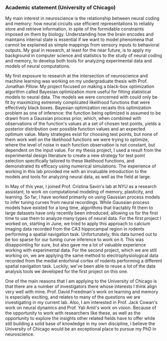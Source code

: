 ### Academic statement (University of Chicago)

My main interest in neuroscience is the relationship between neural coding and memory: how neural circuits use efficient representations to reliably store and retrieve information, in spite of the formidable constraints imposed on them by biology. Understanding how the brain encodes and maintains internal state is essential if we want to model phenomena that cannot be explained as simple mappings from sensory inputs to behavioral outputs. My goal in research, at least for the near future, is to apply my background in computer science and statistics to the study of neural coding and memory, to develop both tools for analyzing experimental data and models of neural computations.

My first exposure to research at the intersection of neuroscience and machine learning was working on my undergraduate thesis with Prof. Jonathan Pillow. My project focused on making a black-box optimization algorithm called Bayesian optimization more useful for fitting statistical models to neural data. The models we were concerned with could only be fit by maximizing extremely complicated likelihood functions that were effectively black boxes. Bayesian optimization recasts this optimization problem as one of inference: the function being optimized is assumed to be drawn from a Gaussian process prior, which, when combined with observations of the function's values at a set of chosen test points, yields a posterior distribution over possible function values and an expected optimum value. Many strategies exist for choosing test points, but none of them work well on the likelihood functions we were trying to optimize, where the level of noise in each function observation is not constant, but dependent on the input value. For my thesis project, I used a result from the experimental design literature to create a new strategy for test point selection specifically tailored to these likelihood functions, and demonstrated its efficacy using numerical simulations. The experience of working in this lab provided me with an invaluable introduction to the models and tools for analyzing neural data, as well as the field at large.

In May of this year, I joined Prof. Cristina Savin's lab at NYU as a research assistant, to work on computational modeling of memory, plasticity, and learning. So far, I have worked primarily on using Gaussian process models to infer tuning curves from neural recordings. While Gaussian process models have existed for a long time, algorithms that tractably fit them to large datasets have only recently been introduced, allowing us for the first time to use them to analyze many types of neural data. For the first project I worked on, starting in June, we tried to apply this approach to calcium imaging data recorded from the CA3 hippocampal region in rodents performing a spatial navigation task. Unfortunately, this data turned out to be too sparse for our tuning curve inference to work on it. This was disappointing for sure, but also gave me a lot of valuable experience working with experimental data. For the second project, which we are still working on, we are applying the same method to electrophysiological data recorded from the medial entorhinal cortex of rodents performing a different spatial navigation task. Luckily, we've been able to reuse a lot of the data analysis tools we developed for the first project on this one.

One of the main reasons that I am applying to the University of Chicago is that there are a number of investigators there whose interests I think align very well with mine. Prof. David Freedman's work on learning and memory is especially exciting, and relates to many of the questions we are investigating in my current lab. Also, I am interested in Prof. Jack Cowan's work on neural dynamics and Prof. Yali Amit's work on vision. Because of the opportunity to work with researchers like these, as well as the opportunity to explore the insights other related fields have to offer while still building a solid base of knowledge in my own discipline, I believe the University of Chicago would be an exceptional place to pursue my PhD in neuroscience.
